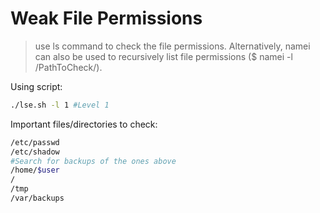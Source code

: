 # Weak File Permissions

> use ls command to check the file permissions. Alternatively, namei can also be used to recursively list file permissions ($ namei -l /PathToCheck/).

Using script:

```bash
./lse.sh -l 1 #Level 1
```

Important files/directories to check:

```bash
/etc/passwd
/etc/shadow
#Search for backups of the ones above
/home/$user
/
/tmp
/var/backups
```

##
